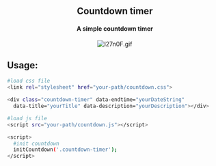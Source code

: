 <h2 align="center">
    Countdown timer
</h2>

<h4 align="center">
A simple countdown timer
</h4>

<div align="center">
    <img src="https://iili.io/l27n0F.gif" alt="l27n0F.gif" border="0" />
</div>


## Usage:
```bash
#load css file
<link rel="stylesheet" href="your-path/countdown.css">
```
```bash
<div class="countdown-timer" data-endtime="yourDateString" 
  data-title="yourTitle" data-description="yourDescription"></div>
```
```bash
#load js file
<script src="your-path/countdown.js"></script>
```
```bash
<script>
  #init countdown
  initCountdown('.countdown-timer');
</script>
```

